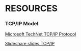 # RESOURCES

### TCP/IP Model

[Microsoft TechNet TCP/IP Protocol](https://technet.microsoft.com/en-us/library/cc958821.aspx)

[Slideshare slides TCP/IP](https://www.slideshare.net/sanjoysanyal/tcpip-basics)
